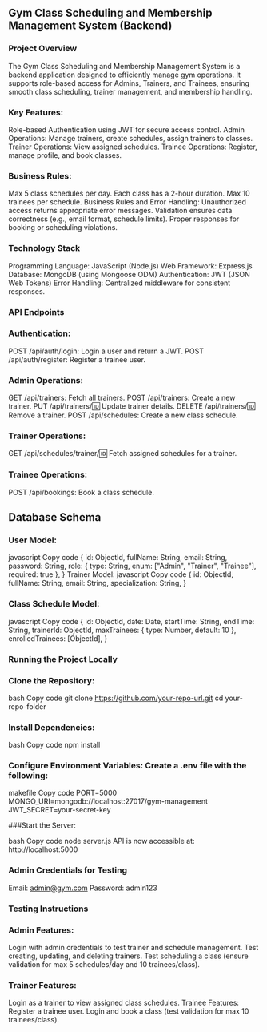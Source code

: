 ## Gym Class Scheduling and Membership Management System (Backend)
### Project Overview
The Gym Class Scheduling and Membership Management System is a backend application designed to efficiently manage gym operations. It supports role-based access for Admins, Trainers, and Trainees, ensuring smooth class scheduling, trainer management, and membership handling.

### Key Features:
Role-based Authentication using JWT for secure access control.
Admin Operations: Manage trainers, create schedules, assign trainers to classes.
Trainer Operations: View assigned schedules.
Trainee Operations: Register, manage profile, and book classes.

### Business Rules:
Max 5 class schedules per day.
Each class has a 2-hour duration.
Max 10 trainees per schedule.
Business Rules and Error Handling:
Unauthorized access returns appropriate error messages.
Validation ensures data correctness (e.g., email format, schedule limits).
Proper responses for booking or scheduling violations.

### Technology Stack
Programming Language: JavaScript (Node.js)
Web Framework: Express.js
Database: MongoDB (using Mongoose ODM)
Authentication: JWT (JSON Web Tokens)
Error Handling: Centralized middleware for consistent responses.

### API Endpoints

### Authentication:
POST /api/auth/login: Login a user and return a JWT.
POST /api/auth/register: Register a trainee user.

### Admin Operations:
GET /api/trainers: Fetch all trainers.
POST /api/trainers: Create a new trainer.
PUT /api/trainers/:id: Update trainer details.
DELETE /api/trainers/:id: Remove a trainer.
POST /api/schedules: Create a new class schedule.

### Trainer Operations:
GET /api/schedules/trainer/:id: Fetch assigned schedules for a trainer.

### Trainee Operations:
POST /api/bookings: Book a class schedule.

## Database Schema
### User Model:
javascript
Copy code
{
  id: ObjectId,
  fullName: String,
  email: String,
  password: String,
  role: { type: String, enum: ["Admin", "Trainer", "Trainee"], required: true },
}
Trainer Model:
javascript
Copy code
{
  id: ObjectId,
  fullName: String,
  email: String,
  specialization: String,
}

### Class Schedule Model:
javascript
Copy code
{
  id: ObjectId,
  date: Date,
  startTime: String,
  endTime: String,
  trainerId: ObjectId,
  maxTrainees: { type: Number, default: 10 },
  enrolledTrainees: [ObjectId],
}



### Running the Project Locally
### Clone the Repository:

bash
Copy code
git clone https://github.com/your-repo-url.git
cd your-repo-folder

### Install Dependencies:

bash
Copy code
npm install
### Configure Environment Variables: Create a .env file with the following:

makefile
Copy code
PORT=5000
MONGO_URI=mongodb://localhost:27017/gym-management
JWT_SECRET=your-secret-key

###Start the Server:

bash
Copy code
node server.js
API is now accessible at: http://localhost:5000

### Admin Credentials for Testing
Email: admin@gym.com
Password: admin123

### Testing Instructions

### Admin Features:
Login with admin credentials to test trainer and schedule management.
Test creating, updating, and deleting trainers.
Test scheduling a class (ensure validation for max 5 schedules/day and 10 trainees/class).

### Trainer Features:
Login as a trainer to view assigned class schedules.
Trainee Features:
Register a trainee user.
Login and book a class (test validation for max 10 trainees/class).
